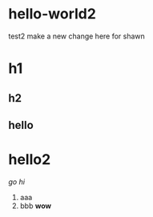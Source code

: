 # hello-world2
test2
make a new change here
for shawn
# h1
## h2
hello
------
hello2
=========
*go*
_hi_
1. aaa
2. bbb
**wow**
